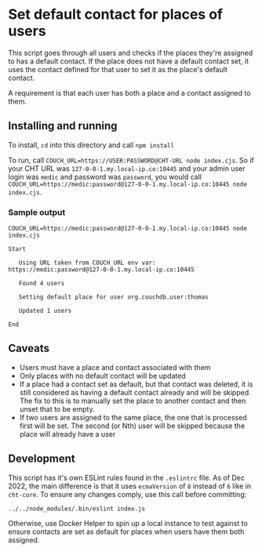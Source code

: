# Set default contact for places of users

This script goes through all users and checks if the places they're assigned to has a default contact.  If the place does not have a default contact set, it uses the contact defined for that user to set it as the place's default contact.

A requirement is that each user has both a place and a contact assigned to them.

## Installing and running

To install, `cd` into this directory and call `npm install`

To run, call `COUCH_URL=https://USER:PASSWORD@CHT-URL node index.cjs`. So if your CHT URL was `127-0-0-1.my.local-ip.co:10445` and your admin user login was `medic` and password was `password`, you would call `COUCH_URL=https://medic:password@127-0-0-1.my.local-ip.co:10445 node index.cjs`.

### Sample output

```shell
COUCH_URL=https://medic:password@127-0-0-1.my.local-ip.co:10445 node index.cjs

Start

   Using URL taken from COUCH_URL env var:  https://medic:password@127-0-0-1.my.local-ip.co:10445

   Found 4 users

   Setting default place for user org.couchdb.user:thomas

   Updated 1 users

End

```

## Caveats

* Users must have a place and contact associated with them
* Only places with no default contact will be updated
* If a place had a contact set as default, but that contact was deleted, it is still considered as having a default contact already and will be skipped. The fix to this is to manually set the place to another contact and then unset that to be empty.
* If two users are assigned to the same place, the one that is processed first will be set.  The second (or Nth) user will be skipped because the place will already have a user

## Development

This script has it's own ESLint rules found in the `.eslintrc` file. As of Dec 2022, the main difference is that it uses `ecmaVersion` of `8` instead of `6` like in `cht-core`.  To ensure any changes comply, use this call before committing:

```shell
../../node_modules/.bin/eslint index.js
```

Otherwise, use Docker Helper to spin up a local instance to test against to ensure contacts are set as default for places when users have them both assigned.
